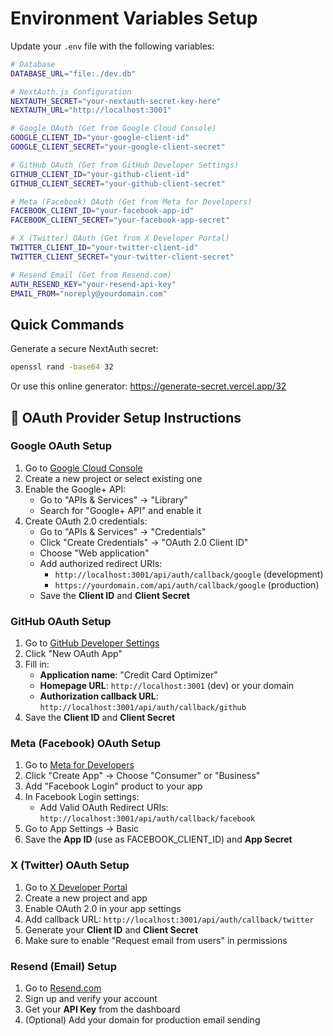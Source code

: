 # Environment Variables Setup

Update your `.env` file with the following variables:

```bash
# Database
DATABASE_URL="file:./dev.db"

# NextAuth.js Configuration
NEXTAUTH_SECRET="your-nextauth-secret-key-here"
NEXTAUTH_URL="http://localhost:3001"

# Google OAuth (Get from Google Cloud Console)
GOOGLE_CLIENT_ID="your-google-client-id"
GOOGLE_CLIENT_SECRET="your-google-client-secret"

# GitHub OAuth (Get from GitHub Developer Settings)
GITHUB_CLIENT_ID="your-github-client-id"
GITHUB_CLIENT_SECRET="your-github-client-secret"

# Meta (Facebook) OAuth (Get from Meta for Developers)
FACEBOOK_CLIENT_ID="your-facebook-app-id"
FACEBOOK_CLIENT_SECRET="your-facebook-app-secret"

# X (Twitter) OAuth (Get from X Developer Portal)
TWITTER_CLIENT_ID="your-twitter-client-id"
TWITTER_CLIENT_SECRET="your-twitter-client-secret"

# Resend Email (Get from Resend.com)
AUTH_RESEND_KEY="your-resend-api-key"
EMAIL_FROM="noreply@yourdomain.com"
```

## Quick Commands

Generate a secure NextAuth secret:
```bash
openssl rand -base64 32
```

Or use this online generator: https://generate-secret.vercel.app/32

## 🔐 OAuth Provider Setup Instructions

### **Google OAuth Setup**
1. Go to [Google Cloud Console](https://console.cloud.google.com/)
2. Create a new project or select existing one
3. Enable the Google+ API:
   - Go to "APIs & Services" → "Library"
   - Search for "Google+ API" and enable it
4. Create OAuth 2.0 credentials:
   - Go to "APIs & Services" → "Credentials"
   - Click "Create Credentials" → "OAuth 2.0 Client ID"
   - Choose "Web application"
   - Add authorized redirect URIs:
     - `http://localhost:3001/api/auth/callback/google` (development)
     - `https://yourdomain.com/api/auth/callback/google` (production)
   - Save the **Client ID** and **Client Secret**

### **GitHub OAuth Setup**
1. Go to [GitHub Developer Settings](https://github.com/settings/developers)
2. Click "New OAuth App"
3. Fill in:
   - **Application name**: "Credit Card Optimizer"
   - **Homepage URL**: `http://localhost:3001` (dev) or your domain
   - **Authorization callback URL**: `http://localhost:3001/api/auth/callback/github`
4. Save the **Client ID** and **Client Secret**

### **Meta (Facebook) OAuth Setup**
1. Go to [Meta for Developers](https://developers.facebook.com/)
2. Click "Create App" → Choose "Consumer" or "Business"
3. Add "Facebook Login" product to your app
4. In Facebook Login settings:
   - Add Valid OAuth Redirect URIs: `http://localhost:3001/api/auth/callback/facebook`
5. Go to App Settings → Basic
6. Save the **App ID** (use as FACEBOOK_CLIENT_ID) and **App Secret**

### **X (Twitter) OAuth Setup**
1. Go to [X Developer Portal](https://developer.twitter.com/en/portal/dashboard)
2. Create a new project and app
3. Enable OAuth 2.0 in your app settings
4. Add callback URL: `http://localhost:3001/api/auth/callback/twitter`
5. Generate your **Client ID** and **Client Secret**
6. Make sure to enable "Request email from users" in permissions

### **Resend (Email) Setup**
1. Go to [Resend.com](https://resend.com/)
2. Sign up and verify your account
3. Get your **API Key** from the dashboard
4. (Optional) Add your domain for production email sending 